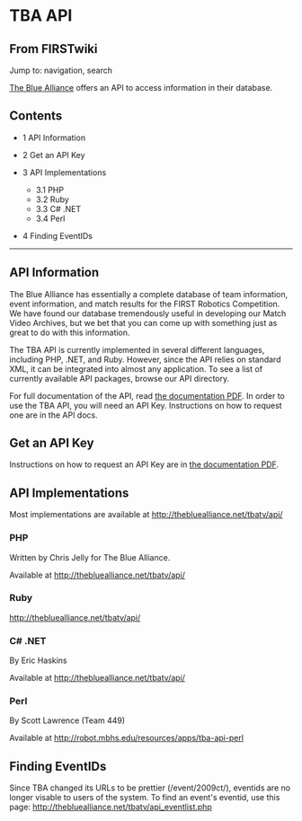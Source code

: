 # TBA API

## From FIRSTwiki

Jump to: navigation, search

[The Blue Alliance](http://www.thebluealliance.net "http://www.thebluealliance.net") offers an API to access information in their database.

## Contents

- 1 API Information
- 2 Get an API Key
- 3 API Implementations

  - 3.1 PHP
  - 3.2 Ruby
  - 3.3 C# .NET
  - 3.4 Perl

- 4 Finding EventIDs

--------------------------------------------------------------------------------

## API Information

The Blue Alliance has essentially a complete database of team information, event information, and match results for the FIRST Robotics Competition. We have found our database tremendously useful in developing our Match Video Archives, but we bet that you can come up with something just as great to do with this information.

The TBA API is currently implemented in several different languages, including PHP, .NET, and Ruby. However, since the API relies on standard XML, it can be integrated into almost any application. To see a list of currently available API packages, browse our API directory.

For full documentation of the API, read [the documentation PDF](http://www.thebluealliance.net/tbatv/api/apidocs.pdf "http://www.thebluealliance.net/tbatv/api/apidocs.pdf"). In order to use the TBA API, you will need an API Key. Instructions on how to request one are in the API docs.

## Get an API Key

Instructions on how to request an API Key are in [the documentation PDF](http://www.thebluealliance.net/tbatv/api/apidocs.pdf "http://www.thebluealliance.net/tbatv/api/apidocs.pdf").

## API Implementations

Most implementations are available at <http://thebluealliance.net/tbatv/api/>

### PHP

Written by Chris Jelly for The Blue Alliance.

Available at <http://thebluealliance.net/tbatv/api/>

### Ruby

<http://thebluealliance.net/tbatv/api/>

### C# .NET

By Eric Haskins

Available at <http://thebluealliance.net/tbatv/api/>

### Perl

By Scott Lawrence (Team 449)

Available at <http://robot.mbhs.edu/resources/apps/tba-api-perl>

## Finding EventIDs

Since TBA changed its URLs to be prettier (/event/2009ct/), eventids are no longer visable to users of the system. To find an event's eventid, use this page: <http://thebluealliance.net/tbatv/api_eventlist.php>
